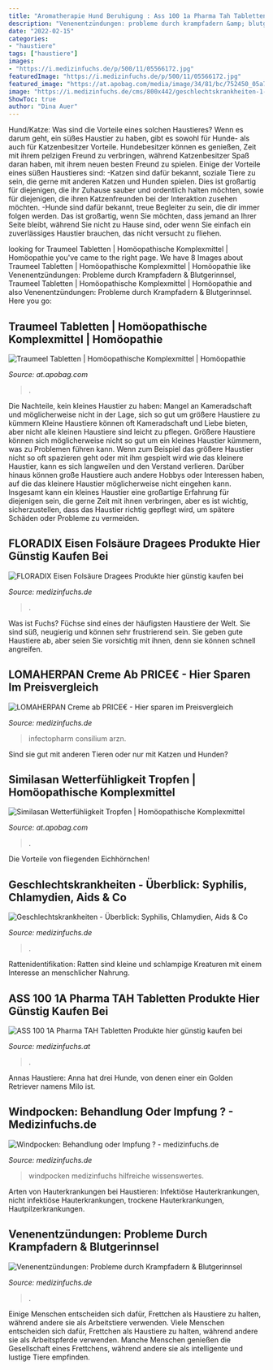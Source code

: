 ```yaml
---
title: "Aromatherapie Hund Beruhigung : Ass 100 1a Pharma Tah Tabletten Produkte Hier Günstig Kaufen Bei"
description: "Venenentzündungen: probleme durch krampfadern &amp; blutgerinnsel"
date: "2022-02-15"
categories:
- "haustiere"
tags: ["haustiere"]
images:
- "https://i.medizinfuchs.de/p/500/11/05566172.jpg"
featuredImage: "https://i.medizinfuchs.de/p/500/11/05566172.jpg"
featured_image: "https://at.apobag.com/media/image/34/81/bc/752450_05a7c67d889170_600x600@2x.jpg"
image: "https://i.medizinfuchs.de/cms/800x442/geschlechtskrankheiten-1-2018-02-13-10-51-34.jpg"
ShowToc: true
author: "Dina Auer"
---
```



Hund/Katze: Was sind die Vorteile eines solchen Haustieres?
Wenn es darum geht, ein süßes Haustier zu haben, gibt es sowohl für Hunde- als auch für Katzenbesitzer Vorteile. Hundebesitzer können es genießen, Zeit mit ihrem pelzigen Freund zu verbringen, während Katzenbesitzer Spaß daran haben, mit ihrem neuen besten Freund zu spielen. Einige der Vorteile eines süßen Haustieres sind:
-Katzen sind dafür bekannt, soziale Tiere zu sein, die gerne mit anderen Katzen und Hunden spielen. Dies ist großartig für diejenigen, die ihr Zuhause sauber und ordentlich halten möchten, sowie für diejenigen, die ihren Katzenfreunden bei der Interaktion zusehen möchten.
-Hunde sind dafür bekannt, treue Begleiter zu sein, die dir immer folgen werden. Das ist großartig, wenn Sie möchten, dass jemand an Ihrer Seite bleibt, während Sie nicht zu Hause sind, oder wenn Sie einfach ein zuverlässiges Haustier brauchen, das nicht versucht zu fliehen.

	

		
looking for Traumeel Tabletten | Homöopathische Komplexmittel | Homöopathie you've came to the right page. We have 8 Images about Traumeel Tabletten | Homöopathische Komplexmittel | Homöopathie like Venenentzündungen: Probleme durch Krampfadern &amp; Blutgerinnsel, Traumeel Tabletten | Homöopathische Komplexmittel | Homöopathie and also Venenentzündungen: Probleme durch Krampfadern &amp; Blutgerinnsel. Here you go:
		
    
## Traumeel Tabletten | Homöopathische Komplexmittel | Homöopathie

<img loading=lazy src="https://at.apobag.com/media/image/a1/db/1c/177098_05a7c8ad3a3d36_600x600@2x.jpg" onerror="this.onerror=null;this.src='https://tse3.mm.bing.net/th?id=OIP.6eWk1yJEc8d_FkRFqqIbBAHaHa&amp;pid=15.1';" alt="Traumeel Tabletten | Homöopathische Komplexmittel | Homöopathie">

_Source: at.apobag.com_

>. 

	

Die Nachteile, kein kleines Haustier zu haben: Mangel an Kameradschaft und möglicherweise nicht in der Lage, sich so gut um größere Haustiere zu kümmern
Kleine Haustiere können oft Kameradschaft und Liebe bieten, aber nicht alle kleinen Haustiere sind leicht zu pflegen. Größere Haustiere können sich möglicherweise nicht so gut um ein kleines Haustier kümmern, was zu Problemen führen kann. Wenn zum Beispiel das größere Haustier nicht so oft spazieren geht oder mit ihm gespielt wird wie das kleinere Haustier, kann es sich langweilen und den Verstand verlieren. Darüber hinaus können große Haustiere auch andere Hobbys oder Interessen haben, auf die das kleinere Haustier möglicherweise nicht eingehen kann. Insgesamt kann ein kleines Haustier eine großartige Erfahrung für diejenigen sein, die gerne Zeit mit ihnen verbringen, aber es ist wichtig, sicherzustellen, dass das Haustier richtig gepflegt wird, um spätere Schäden oder Probleme zu vermeiden.

    
## FLORADIX Eisen Folsäure Dragees Produkte Hier Günstig Kaufen Bei

<img loading=lazy src="https://i.medizinfuchs.de/p/500/11/05566172.jpg" onerror="this.onerror=null;this.src='https://tse3.mm.bing.net/th?id=OIP.T_Jkw6FFobrRtyirbxEvNAHaHa&amp;pid=15.1';" alt="FLORADIX Eisen Folsäure Dragees Produkte hier günstig kaufen bei">

_Source: medizinfuchs.de_

>. 

	

Was ist Fuchs?
Füchse sind eines der häufigsten Haustiere der Welt. Sie sind süß, neugierig und können sehr frustrierend sein. Sie geben gute Haustiere ab, aber seien Sie vorsichtig mit ihnen, denn sie können schnell angreifen.

    
## LOMAHERPAN Creme Ab PRICE€ - Hier Sparen Im Preisvergleich

<img loading=lazy src="https://i.medizinfuchs.de/p/500/11/02589190.jpg" onerror="this.onerror=null;this.src='https://tse4.mm.bing.net/th?id=OIP.xEAT9q90upPFPJyG-rBd8wHaHa&amp;pid=15.1';" alt="LOMAHERPAN Creme ab PRICE€ - Hier sparen im Preisvergleich">

_Source: medizinfuchs.de_

>infectopharm consilium arzn. 

	

Sind sie gut mit anderen Tieren oder nur mit Katzen und Hunden?

    
## Similasan Wetterfühligkeit Tropfen | Homöopathische Komplexmittel

<img loading=lazy src="https://at.apobag.com/media/image/34/81/bc/752450_05a7c67d889170_600x600@2x.jpg" onerror="this.onerror=null;this.src='https://tse4.mm.bing.net/th?id=OIP.hyJDBLDRPD-RSyTtblghzQHaHa&amp;pid=15.1';" alt="Similasan Wetterfühligkeit Tropfen | Homöopathische Komplexmittel">

_Source: at.apobag.com_

>. 

	

Die Vorteile von fliegenden Eichhörnchen!

    
## Geschlechtskrankheiten - Überblick: Syphilis, Chlamydien, Aids &amp; Co

<img loading=lazy src="https://i.medizinfuchs.de/cms/800x442/geschlechtskrankheiten-1-2018-02-13-10-51-34.jpg" onerror="this.onerror=null;this.src='https://tse3.mm.bing.net/th?id=OIP.ZmlzSlXYuKtiAqIJEJiFlwHaEF&amp;pid=15.1';" alt="Geschlechtskrankheiten - Überblick: Syphilis, Chlamydien, Aids &amp; Co">

_Source: medizinfuchs.de_

>. 

	

Rattenidentifikation: Ratten sind kleine und schlampige Kreaturen mit einem Interesse an menschlicher Nahrung.

    
## ASS 100 1A Pharma TAH Tabletten Produkte Hier Günstig Kaufen Bei

<img loading=lazy src="https://i.medizinfuchs.de/p/500/11/06312077.jpg" onerror="this.onerror=null;this.src='https://tse4.mm.bing.net/th?id=OIP.fZGEYVsZ_IAisl14bm-GKwHaHa&amp;pid=15.1';" alt="ASS 100 1A Pharma TAH Tabletten Produkte hier günstig kaufen bei">

_Source: medizinfuchs.at_

>. 

	

Annas Haustiere: Anna hat drei Hunde, von denen einer ein Golden Retriever namens Milo ist.

    
## Windpocken: Behandlung Oder Impfung ? - Medizinfuchs.de

<img loading=lazy src="https://i.medizinfuchs.de/cms/800x442/windpocken-titel-2017-01-26-10-43-46.jpg" onerror="this.onerror=null;this.src='https://tse2.mm.bing.net/th?id=OIP.ZT_UYn7uGEA4q9Eq4BNuhAHaEF&amp;pid=15.1';" alt="Windpocken: Behandlung oder Impfung ? - medizinfuchs.de">

_Source: medizinfuchs.de_

>windpocken medizinfuchs hilfreiche wissenswertes. 

	

Arten von Hauterkrankungen bei Haustieren: Infektiöse Hauterkrankungen, nicht infektiöse Hauterkrankungen, trockene Hauterkrankungen, Hautpilzerkrankungen.

    
## Venenentzündungen: Probleme Durch Krampfadern &amp; Blutgerinnsel

<img loading=lazy src="https://www.medizinfuchs.de/images/cms/800x369/venenentzondung-1-2018-02-13-10-50-32.jpg" onerror="this.onerror=null;this.src='https://tse2.mm.bing.net/th?id=OIP.Yi_eHId2Vjt9mwVekAF4dAHaDa&amp;pid=15.1';" alt="Venenentzündungen: Probleme durch Krampfadern &amp; Blutgerinnsel">

_Source: medizinfuchs.de_

>. 

	

Einige Menschen entscheiden sich dafür, Frettchen als Haustiere zu halten, während andere sie als Arbeitstiere verwenden.
Viele Menschen entscheiden sich dafür, Frettchen als Haustiere zu halten, während andere sie als Arbeitspferde verwenden. Manche Menschen genießen die Gesellschaft eines Frettchens, während andere sie als intelligente und lustige Tiere empfinden.

